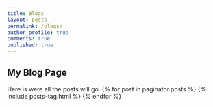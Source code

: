 ```yaml
---
title: Blogs
layout: posts
permalink: /blogs/
author_profile: true
comments: true
published: true
---
```


##  My Blog Page
Here is were all the posts will go.
{% for post in paginator.posts %}
  {% include posts-tag.html %}
{% endfor %}
